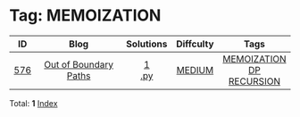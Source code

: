 
# Tag: MEMOIZATION
| ID | Blog | Solutions | Diffculty | Tags |
|:----:|:----:|:-------:|:----:|:----:|
| [576](https://leetcode.com/problems/out-of-boundary-paths/) | [Out of Boundary Paths](https://helloacm.com/teaching-kids-programming-count-out-of-boundary-path-via-top-down-dynamic-programming-algorithm-recursion-with-memoization/) | [1](https://github.com/DoctorLai/ACM/tree/master/leetcode/576.%20Out%20of%20Boundary%20Paths)<br/>[.py](https://github.com/DoctorLai/ACM/blob/master/leetcode/.py.md)<BR/> | [MEDIUM](https://github.com/DoctorLai/ACM/blob/master/leetcode/MEDIUM.md) | [MEMOIZATION](https://github.com/DoctorLai/ACM/blob/master/leetcode/MEMOIZATION.md)<BR/>[DP](https://github.com/DoctorLai/ACM/blob/master/leetcode/DP.md)<BR/>[RECURSION](https://github.com/DoctorLai/ACM/blob/master/leetcode/RECURSION.md)<BR/> |

Total: **1**
[Index](https://github.com/DoctorLai/ACM/blob/master/leetcode/README.md)